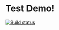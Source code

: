 # Test Demo!

[![Build status](https://ci.appveyor.com/api/projects/status/he9pub98h0ipy05m?svg=true)](https://ci.appveyor.com/project/PoguChampudayo/jstesthometask)
